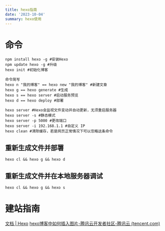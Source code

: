 ```yaml
---
title: hexo指南
date: '2023-10-04'
summary: hexo使用
---
```


# 命令
```
npm install hexo -g #安装Hexo  
npm update hexo -g #升级  
hexo init #初始化博客  
  
命令简写  
hexo n "我的博客" == hexo new "我的博客" #新建文章  
hexo g == hexo generate #生成  
hexo s == hexo server #启动服务预览  
hexo d == hexo deploy #部署  
  
hexo server #Hexo会监视文件变动并自动更新，无须重启服务器  
hexo server -s #静态模式  
hexo server -p 5000 #更改端口  
hexo server -i 192.168.1.1 #自定义 IP  
hexo clean #清除缓存，若是网页正常情况下可以忽略这条命令
```

## 重新生成文件并部署
```
hexo cl && hexo g && hexo d
```

## 重新生成文件并在本地服务器调试
```
hexo cl && hexo g && hexo s
```
# 建站指南
[文档 | Hexo](https://hexo.io/zh-cn/docs/)
[hexo博客中如何插入图片-腾讯云开发者社区-腾讯云 (tencent.com)](https://cloud.tencent.com/developer/article/1736563)

